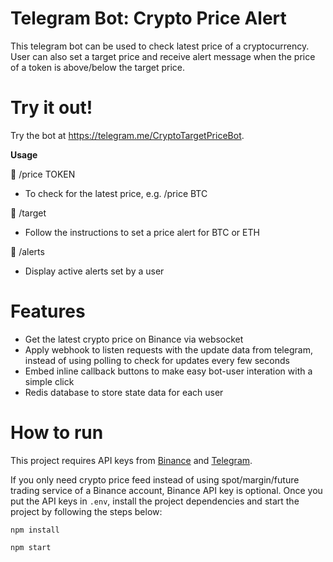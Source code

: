 # Telegram Bot: Crypto Price Alert
This telegram bot can be used to check latest price of a cryptocurrency. User can also set a target price and receive alert message when the price of a token is above/below the target price.

# Try it out!
Try the bot at https://telegram.me/CryptoTargetPriceBot. 

**Usage**

🔹 /price TOKEN   
- To check for the latest price, e.g. /price BTC

🔹 /target      
- Follow the instructions to set a price alert for BTC or ETH

🔹 /alerts      
- Display active alerts set by a user


# Features
* Get the latest crypto price on Binance via websocket 
* Apply webhook to listen requests with the update data from telegram, instead of using polling to check for updates every few seconds
* Embed inline callback buttons to make easy bot-user interation with a simple click
* Redis database to store state data for each user


# How to run
This project requires API keys from [Binance](https://www.binance.com/en/my/settings/api-management) and [Telegram](https://t.me/botfather). 

If you only need  crypto price feed instead of using spot/margin/future trading service of a Binance account, Binance API key is optional. Once you put the API keys in `.env`, install the project dependencies and start the project by following the steps below: 


`npm install` 

`npm start`

